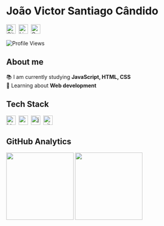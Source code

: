 # João Victor Santiago Cândido

<a href="https://www.github.com/jvsantiago-dev" target="_blank"><img src="https://img.shields.io/badge/GitHub-100000?style=flat&logo=github&logoColor=white" alt="GitHub Badge" height="25"></a>&nbsp;
<a href="https://www.linkedin.com/in/jvsantiago-dev" target="_blank"><img src="https://img.shields.io/badge/LinkedIn-0077B5?style=flat&logo=linkedin&logoColor=white" alt="LinkedIn Badge" height="25"></a>&nbsp;
<a href="mailto:jvsanttiago@gmail.com@gmail.com" target="_blank"><img src="https://img.shields.io/badge/Gmail-D14836?style=flat&logo=gmail&logoColor=white" alt="Gmail Badge" height="25"></a>&nbsp;

![Profile Views](https://komarev.com/ghpvc/?username=jvsantiago-dev&theme=merko&color=green&style=flat&label=Profile+Views)

## About me

📚&nbsp;I am currently studying **JavaScript, HTML, CSS**
<br/>🌱&nbsp;Learning about **Web development**

## Tech Stack

<img src="https://img.shields.io/badge/Html5-05122A?style=flat&logo=html5" alt="html5 Badge" height="25">&nbsp;
<img src="https://img.shields.io/badge/Css3-05122A?style=flat&logo=css3" alt="css3 Badge" height="25">&nbsp;
<img src="https://img.shields.io/badge/Javascript-05122A?style=flat&logo=javascript" alt="javascript Badge" height="25">&nbsp;
<img src="https://img.shields.io/badge/Git-05122A?style=flat&logo=git" alt="git Badge" height="25">&nbsp;

## GitHub Analytics

<div>
<img height="180em" src="https://github-readme-stats.vercel.app/api?username=jvsantiago-dev&theme=merko&show_icons=true&count_private=true">
<img height="180em" src="https://github-readme-stats.vercel.app/api/top-langs/?username=jvsantiago-dev&theme=merko&layout=compact&langs_count=5">
</div>
